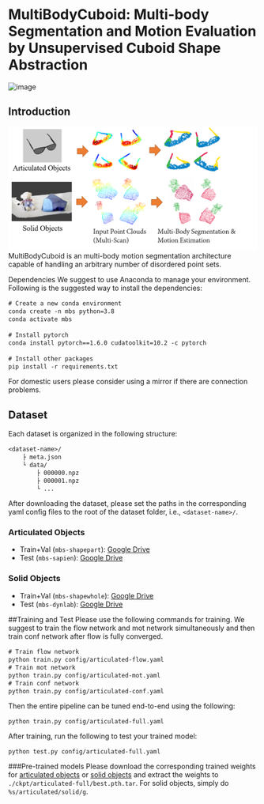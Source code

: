 # MultiBodyCuboid: Multi-body Segmentation and Motion Evaluation by Unsupervised Cuboid Shape Abstraction
![image](https://github.com/wu840407/MutibodyCubloid/blob/main/assets/.png)
## Introduction

![image](https://github.com/wu840407/MutibodyCubloid/blob/main/assets/0.png)
MultiBodyCuboid is an multi-body motion segmentation architecture capable of handling an arbitrary number of disordered point sets.

Dependencies
We suggest to use Anaconda to manage your environment. Following is the suggested way to install the dependencies:

    # Create a new conda environment
    conda create -n mbs python=3.8
    conda activate mbs

    # Install pytorch
    conda install pytorch==1.6.0 cudatoolkit=10.2 -c pytorch

    # Install other packages
    pip install -r requirements.txt
For domestic users please consider using a mirror if there are connection problems.
## Dataset
Each dataset is organized in the following structure:

    <dataset-name>/
        ├ meta.json
        └ data/
            ├ 000000.npz
            ├ 000001.npz
            └ ...
After downloading the dataset, please set the paths in the corresponding yaml config files to the root of the dataset folder, i.e., `<dataset-name>/`.

### Articulated Objects
- Train+Val (`mbs-shapepart`): [Google Drive](https://drive.google.com/file/d/1aGTn-PYxLjnhj9UKlv4YFV3Mt1E3ftci/view?usp=sharing)
- Test (`mbs-sapien`): [Google Drive](https://drive.google.com/file/d/1HR2X0DjgXLwp8K5n2nsvfGTcDMSckX5Z/view?usp=sharing)
### Solid Objects
- Train+Val (`mbs-shapewhole`): [Google Drive](https://drive.google.com/file/d/1vAgavEzPJFG6lrwsl46ii1V5r3JM_zGR/view?usp=sharing)
- Test (`mbs-dynlab`): [Google Drive](https://drive.google.com/file/d/1sLOa-FfHzTslJ5MItKcAL5OQ7xr4_cju/view?usp=sharing)

##Training and Test
Please use the following commands for training. We suggest to train the flow network and mot network simultaneously and then train conf network after flow is fully converged.

    # Train flow network
    python train.py config/articulated-flow.yaml
    # Train mot network
    python train.py config/articulated-mot.yaml
    # Train conf network
    python train.py config/articulated-conf.yaml
Then the entire pipeline can be tuned end-to-end using the following:

    python train.py config/articulated-full.yaml
After training, run the following to test your trained model:

    python test.py config/articulated-full.yaml
###Pre-trained models
Please download the corresponding trained weights for [articulated objects](https://drive.google.com/file/d/1ECDzrgN0yznPHkM_etYgUUM_o8D6d2G1/view?usp=share_link) or [solid objects](https://drive.google.com/file/d/1xuEPrdyR_shCB0Icd7LYE7yowKLHOK3r/view?usp=share_link) and extract the weights to `./ckpt/articulated-full/best.pth.tar`.
For solid objects, simply do `%s/articulated/solid/g`.
